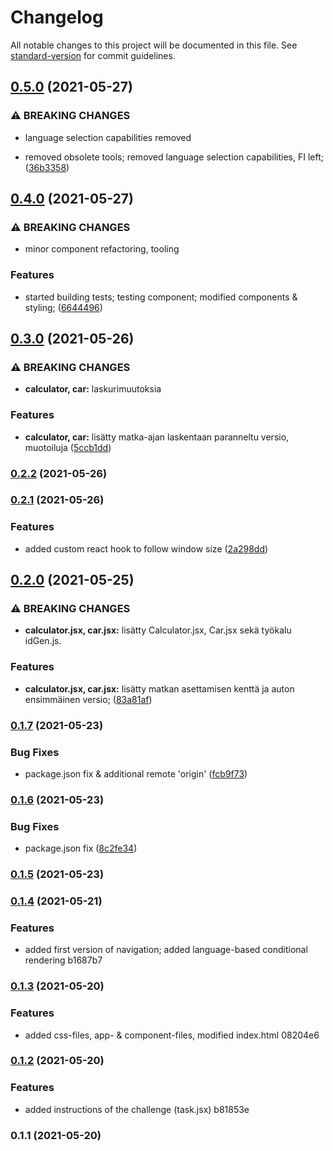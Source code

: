 # Changelog

All notable changes to this project will be documented in this file. See [standard-version](https://github.com/conventional-changelog/standard-version) for commit guidelines.

## [0.5.0](https://github.com/RedFoxFinn/solidabis_koodihaaste_2021_rff/compare/v0.4.0...v0.5.0) (2021-05-27)


### ⚠ BREAKING CHANGES

* language selection capabilities removed

* removed obsolete tools; removed language selection capabilities, FI left; ([36b3358](https://github.com/RedFoxFinn/solidabis_koodihaaste_2021_rff/commit/36b33582c63991cbc44620daac359b225999c014))

## [0.4.0](https://github.com/RedFoxFinn/solidabis_koodihaaste_2021_rff/compare/v0.3.0...v0.4.0) (2021-05-27)


### ⚠ BREAKING CHANGES

* minor component refactoring, tooling

### Features

* started building tests; testing component; modified components & styling; ([6644496](https://github.com/RedFoxFinn/solidabis_koodihaaste_2021_rff/commit/66444967d80ff2a04a668a27f9f53568da174ba9))

## [0.3.0](https://github.com/RedFoxFinn/solidabis_koodihaaste_2021_rff/compare/v0.2.2...v0.3.0) (2021-05-26)


### ⚠ BREAKING CHANGES

* **calculator, car:** laskurimuutoksia

### Features

* **calculator, car:** lisätty matka-ajan laskentaan paranneltu versio, muotoiluja ([5ccb1dd](https://github.com/RedFoxFinn/solidabis_koodihaaste_2021_rff/commit/5ccb1dd536a263063bf88fe3d6ffb432298418e8))

### [0.2.2](https://github.com/RedFoxFinn/solidabis_koodihaaste_2021_rff/compare/v0.2.1...v0.2.2) (2021-05-26)

### [0.2.1](https://github.com/RedFoxFinn/solidabis_koodihaaste_2021_rff/compare/v0.2.0...v0.2.1) (2021-05-26)


### Features

* added custom react hook to follow window size ([2a298dd](https://github.com/RedFoxFinn/solidabis_koodihaaste_2021_rff/commit/2a298dd8f096887317a0269dbffdaec14c0bb9c3))

## [0.2.0](https://github.com/RedFoxFinn/solidabis_koodihaaste_2021_rff/compare/v0.1.7...v0.2.0) (2021-05-25)


### ⚠ BREAKING CHANGES

* **calculator.jsx, car.jsx:** lisätty Calculator.jsx, Car.jsx sekä työkalu idGen.js.

### Features

* **calculator.jsx, car.jsx:** lisätty matkan asettamisen kenttä ja auton ensimmäinen versio; ([83a81af](https://github.com/RedFoxFinn/solidabis_koodihaaste_2021_rff/commit/83a81aff9ea008ff3e005717488e54585bc19ea3))

### [0.1.7](https://github.com/RedFoxFinn/solidabis_koodihaaste_2021_rff/compare/v0.1.6...v0.1.7) (2021-05-23)


### Bug Fixes

* package.json fix & additional remote 'origin' ([fcb9f73](https://github.com/RedFoxFinn/solidabis_koodihaaste_2021_rff/commit/fcb9f73b959c8519577b97def46f5c5ab082feae))

### [0.1.6](https://github.com/RedFoxFinn/solidabis_koodihaaste_2021_rff/compare/v0.1.5...v0.1.6) (2021-05-23)


### Bug Fixes

* package.json fix ([8c2fe34](https://github.com/RedFoxFinn/solidabis_koodihaaste_2021_rff/commit/8c2fe342e4a3fbef78eb72d85c4db0dd8e2709ff))

### [0.1.5](///compare/v0.1.4...v0.1.5) (2021-05-23)

### [0.1.4](///compare/v0.1.3...v0.1.4) (2021-05-21)


### Features

* added first version of navigation; added language-based conditional rendering b1687b7

### [0.1.3](///compare/v0.1.2...v0.1.3) (2021-05-20)


### Features

* added css-files, app- & component-files, modified index.html 08204e6

### [0.1.2](///compare/v0.1.1...v0.1.2) (2021-05-20)


### Features

* added instructions of the challenge (task.jsx) b81853e

### 0.1.1 (2021-05-20)
